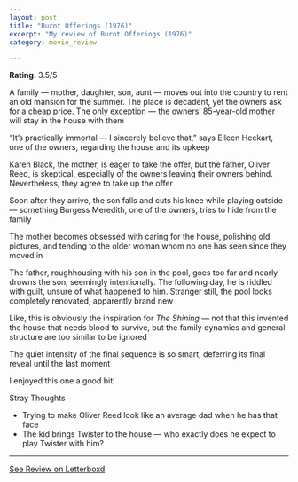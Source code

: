 ```yaml
---
layout: post
title: "Burnt Offerings (1976)"
excerpt: "My review of Burnt Offerings (1976)"
category: movie_review

---
```


**Rating:** 3.5/5

A family — mother, daughter, son, aunt — moves out into the country to rent an old mansion for the summer. The place is decadent, yet the owners ask for a cheap price. The only exception — the owners’ 85-year-old mother will stay in the house with them

“It’s practically immortal — I sincerely believe that,” says Eileen Heckart, one of the owners, regarding the house and its upkeep

Karen Black, the mother, is eager to take the offer, but the father, Oliver Reed, is skeptical, especially of the owners leaving their owners behind. Nevertheless, they agree to take up the offer

Soon after they arrive, the son falls and cuts his knee while playing outside — something Burgess Meredith, one of the owners, tries to hide from the family

The mother becomes obsessed with caring for the house, polishing old pictures, and tending to the older woman whom no one has seen since they moved in

The father, roughhousing with his son in the pool, goes too far and nearly drowns the son, seemingly intentionally. The following day, he is riddled with guilt, unsure of what happened to him. Stranger still, the pool looks completely renovated, apparently brand new

Like, this is obviously the inspiration for <i>The Shining</i> — not that this invented the house that needs blood to survive, but the family dynamics and general structure are too similar to be ignored

The quiet intensity of the final sequence is so smart, deferring its final reveal until the last moment

I enjoyed this one a good bit!

Stray Thoughts
* Trying to make Oliver Reed look like an average dad when he has that face
* The kid brings Twister to the house — who exactly does he expect to play Twister with him?

<hr>

[See Review on Letterboxd](https://boxd.it/4fDz43)
